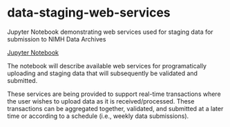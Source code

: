 # data-staging-web-services
Jupyter Notebook demonstrating web services used for staging data for submission to NIMH Data Archives

[Jupyter Notebook](Web%20Data%20Staging%20Web%20Services%20June%202017.ipynb)

The notebook will describe available web services for programatically uploading and staging data that will subsequently be validated and submitted.

These services are being provided to support real-time transactions where the user wishes to upload data as it is received/processed. These transactions can be aggregated together, validated, and submitted at a later time or according to a schedule (i.e., weekly data submissions).
